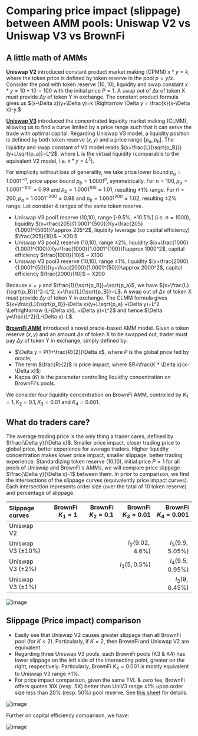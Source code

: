 # Comparing price impact (slippage) between AMM pools: Uniswap V2 vs Uniswap V3 vs BrownFi  

## A little math of AMMs
**Uniswap V2** introduced constant product market making (CPMM) $x * y=k$, where the token price is defined by token reserve in the pool $p=y/x$. Consider the pool with token reserve $(10, 10)$, liquidity and swap constant $x* y=10* 10=100$ with the initial price $P= 1$. A swap out of $\Delta x$ of token X must provide $\Delta y$ of token Y in exchange. The constant product formula gives us $(x-\Delta x)(y+\Delta y)=k \Rightarrow \Delta y = \frac{k}{x-\Delta x}-y.$ 

[**Uniswap V3**](https://uniswap.org/whitepaper-v3.pdf) introduced the concentrated liquidity market making (CLMM), allowing us to find a curve limited by a price range such that it can serve the trade with optimal capital. Regarding Uniswap V3 model, a liquidity position is defined by both token reserve $(x, y)$ and a price range $[p_a, p_b]$. The liquidity and swap constant of V3 model reads $(x+\frac{L}{\sqrt{p_B}})(y+L\sqrt{p_a})=L^2$, where L is the virtual liquidity (comparable to the equivalent V2 model, i.e. $x* y =L^2$).   

For simplicity without loss of generality, we take price lower bound $p_a = 1.0001^{-n}$, price upper bound $p_b = 1.0001^n$, symmetrically. For $n=100, p_a= 1.0001^{-100} \approx 0.99$ and $p_b=1.0001^{100} \approx 1.01$, resulting $\pm1$% range. For $n=200, p_a= 1.0001^{-200} \approx 0.98$ and $p_b = 1.0001^{200} \approx 1.02$, resulting $\pm2$% range. Let consider 4 ranges of the same token reserve.     

- Uniswap V3 pool1 reserve (10,10), range [-9.5%, +10.5%] (i.e. $n=1000$), liquidity $(x+\frac{205}{1.0001^{500}})(y+\frac{205}{1.0001^{500}})\approx 205^2$, liquidity leverage (so capital efficiency) $\frac{205}{10}$ ~ X20.5
- Uniswap V3 pool2 reserve (10,10), range $\pm2$%, liquidity $(x+\frac{1000}{1.0001^{100}})(y+\frac{1000}{1.0001^{100}})\approx 1000^2$, capital efficiency $\frac{1000}{10}$ ~ X100
- Uniswap V3 pool3 reserve (10,10), range $\pm1$%, liquidity $(x+\frac{2000}{1.0001^{50}})(y+\frac{2000}{1.0001^{50}})\approx 2000^2$, capital efficiency $\frac{2000}{10}$ ~ X200

Because $x=y$ and $\frac{1}{\sqrt{p_B}}=\sqrt{p_a}$, we have $(x+\frac{L}{\sqrt{p_B}})^2=L^2, x+\frac{L}{\sqrt{p_B}}=L$. A swap out of $\Delta x$ of token X must provide $\Delta y$ of token Y in exchange. The CLMM  formula gives $(x+\frac{L}{\sqrt{p_B}}-\Delta x)(y+L\sqrt{p_a} +\Delta y)=L^2 \Leftrightarrow (L-\Delta x)(L +\Delta y)=L^2$ and hence $\Delta y=\frac{L^2}{L-\Delta x}-L$.  

[**BrownFi AMM**](https://mirror.xyz/0x64f4Fbd29b0AE2C8e18E7940CF823df5CB639bBa/5lSUhDUCCSZTxznxfkClDvLkwE3wr_swFCH_mT9fXLI) introduced a novel oracle-based AMM model. Given a token reserve $(x, y)$ and an amount $\Delta x$ of token X to be swapped out, trader must pay $\Delta y$ of token Y in exchange, simply defined by:

 - $\Delta y = P(1+\frac{R}{2})\Delta x$, where $P$ is the global price fed by oracle;
 - The term $\frac{R}{2}$ is price impact, where $R=\frac{K * \Delta x}{x-\Delta x}$;
 - Kappa ($K$) is the parameter controlling liquidity concentration on BrownFi's pools.

We consider four liquidity concentration on BrownFi AMM, controlled by $K_1=1, K_2=0.1, K_3=0.01$ and $K_4=0.001$. 

## What do traders care? 
The average trading price is the only thing a trader cares, defined by $\frac{\Delta y}{\Delta x}$. Smaller price impact, closer trading price to global price, better experience for average traders. Higher liquidity concentration makes lower price impact, smaller slippage, better trading experience. Standardizing token reserve (10,10), initial price $P=1$ for all pools of Uniswap and BrownFi's AMMs, we will compare price slippage $\frac{\Delta y}{\Delta x}-1$ between them. In prior to comparison, we find the intersections of the slippage curves (equivalently price impact curves). Each intersection represents order size (over the total of 10 token reserve) and percentage of slippage. 

| Slippage curves               | BrownFi $K_1=1$ | BrownFi $K_2=0.1$ | BrownFi $K_3=0.01$  | BrownFi $K_4=0.001$ |
| :----------------             | ------:         | ----:            | ----:             |----:     |
| Uniswap V2                    |                 |                  |                   |  |
| Uniswap V3 ($\pm10$%)         |                 |                  |$I_2(9.02, 4.6$%)  | $I_5(9.9, 5.05$%)  |
| Uniswap V3 ($\pm2$%)          |                 |                  | $I_1(5, 0.5$%)   | $I_4(9.5, 0.95$%)  |
| Uniswap V3 ($\pm1$%)          |                 |                  |                   |$I_3(9, 0.45$%)  |

![image](https://github.com/user-attachments/assets/c030d4bc-d486-430b-be11-b424a96bc544)


## Slippage (Price impact) comparison
- Easily see that Uniswap V2 causes greater slippage than all BrownFi pool (for $K<2$). Particularly, if $K=2$, then BrownFi and Uniswap V2 are equivalent.
- Regarding three Uniswap V3 pools, each BrownFi pools (K3 & K4) has lower slippage on the left side of the intersecting point, greater on the right, respectively. Particularly, BrownFi $K_4=0.001$ is mostly equivalent to Uniswap V3 range $\pm1$%.
- For price impact comparison, given the same TVL & zero fee, BrownFi offers quotes 10X (resp. 5X) better than UniV3 range ±1% upon order size less than 20% (resp. 50%) pool reserve. See [this sheet](https://docs.google.com/spreadsheets/d/17Hnh2PrqyVLPXGkGiI4tF8665GF9-HYmmD7YjLC05I4/edit?usp=sharing) for details.

![image](https://github.com/user-attachments/assets/c35ff832-11fe-455b-b27c-57287b4dec47)

Further on capital efficiency comparison, we have:

![image](https://github.com/user-attachments/assets/057e846c-5b0c-462c-9fcf-d284006bf1b7)

